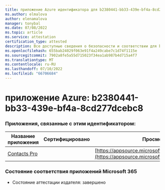 ```yaml
---
title: приложение Azure идентификатора для b2380441-bb33-439e-bf4a-8cd277dcebc8
ms.author: elmalova
author: elenamalova
manager: tonybal
ms.date: 07/08/2022
ms.topic: article
ms.service: attestation
certification_type: attested
description: Все доступные сведения о безопасности и соответствии для b2380441-bb33-439e-bf4a-8cd277dcebc8.
ms.openlocfilehash: 655bab24029f063e91f4a249cabe7c1d74f1115e
ms.sourcegitcommit: 7902a8fe5a55d715023f34ea1ab987b4d715a4f7
ms.translationtype: MT
ms.contentlocale: ru-RU
ms.lasthandoff: 07/10/2022
ms.locfileid: "66706684"
---
```

# <a name="azure-app-id-b2380441-bb33-439e-bf4a-8cd277dcebc8"></a>приложение Azure: b2380441-bb33-439e-bf4a-8cd277dcebc8


### <a name="apps-associated-with-this-id"></a>Приложения, связанные с этим идентификатором:
| **Название приложения** | **Сертифицировано** | **Просмотр в AppSource** |
|--------------|---------------|-----------------------|
| [Contacts Pro](../forward/WA200002804.md) |  | [https://appsource.microsoft.com/product/office/WA200002804](https://appsource.microsoft.com/product/office/WA200002804) |

### <a name="microsoft-365-app-compliance-status"></a>Состояние соответствия приложений Microsoft 365
- Состояние аттестации издателя: завершено
